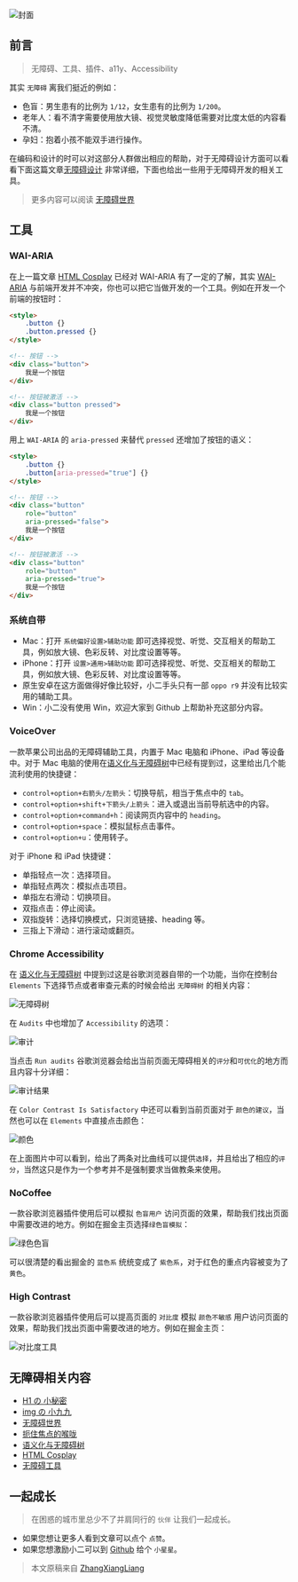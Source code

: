 <!-- # 无障碍工具 -->

![封面](../images/a11y-tools/poster.png)

## 前言

> 无障碍、工具、插件、a11y、Accessibility

其实 `无障碍` 离我们挺近的例如：

* 色盲：男生患有的比例为 `1/12`，女生患有的比例为 `1/200`。
* 老年人：看不清字需要使用放大镜、视觉灵敏度降低需要对比度太低的内容看不清。
* 孕妇：抱着小孩不能双手进行操作。

在编码和设计的时可以对这部分人群做出相应的帮助，对于无障碍设计方面可以看看下面这篇文章[无障碍设计](https://zhuanlan.zhihu.com/p/31657525) 非常详细，下面也给出一些用于无障碍开发的相关工具。

> 更多内容可以阅读 [无障碍世界](https://github.com/zhangxiangliang/30-seconds-for-everyday/blob/master/posts/a11y-101.md)

## 工具

### WAI-ARIA

在上一篇文章 [HTML Cosplay](https://github.com/zhangxiangliang/30-seconds-for-everyday/blob/master/posts/a11y-aria.md) 已经对 WAI-ARIA 有了一定的了解，其实 [WAI-ARIA](https://www.w3.org/TR/wai-aria-1.1/) 与前端开发并不冲突，你也可以把它当做开发的一个工具。例如在开发一个前端的按钮时：

```html
<style>
    .button {}
    .button.pressed {}
</style>

<!-- 按钮 -->
<div class="button">
    我是一个按钮
</div>

<!-- 按钮被激活 -->
<div class="button pressed">
    我是一个按钮
</div>
```

用上 `WAI-ARIA` 的 `aria-pressed` 来替代 `pressed` 还增加了按钮的语义：

```html
<style>
    .button {}
    .button[aria-pressed="true"] {}
</style>

<!-- 按钮 -->
<div class="button"
    role="button"
    aria-pressed="false">
    我是一个按钮
</div>

<!-- 按钮被激活 -->
<div class="button"
    role="button"
    aria-pressed="true">
    我是一个按钮
</div>
```

### 系统自带

* Mac：打开 `系统偏好设置>辅助功能` 即可选择视觉、听觉、交互相关的帮助工具，例如放大镜、色彩反转、对比度设置等等。
* iPhone：打开 `设置>通用>辅助功能` 即可选择视觉、听觉、交互相关的帮助工具，例如放大镜、色彩反转、对比度设置等等。
* 原生安卓在这方面做得好像比较好，小二手头只有一部 `oppo r9` 并没有比较实用的辅助工具。
* Win：小二没有使用 Win，欢迎大家到 Github 上帮助补充这部分内容。

### VoiceOver

一款苹果公司出品的无障碍辅助工具，内置于 Mac 电脑和 iPhone、iPad 等设备中。对于 Mac 电脑的使用在[语义化与无障碍树](https://github.com/zhangxiangliang/30-seconds-for-everyday/blob/master/posts/a11y-tree.md)中已经有提到过，这里给出几个能流利使用的快捷键：

* `control+option+右箭头/左箭头`：切换导航，相当于焦点中的 `tab`。
* `control+option+shift+下箭头/上箭头`：进入或退出当前导航选中的内容。
* `control+option+command+h`：阅读网页内容中的 `heading`。
* `control+option+space`：模拟鼠标点击事件。
* `control+option+u`：使用转子。

对于 iPhone 和 iPad 快捷键：

* 单指轻点一次：选择项目。
* 单指轻点两次：模拟点击项目。
* 单指左右滑动：切换项目。
* 双指点击：停止阅读。
* 双指旋转：选择切换模式，只浏览链接、heading 等。
* 三指上下滑动：进行滚动或翻页。

### Chrome Accessibility

在 [语义化与无障碍树](https://github.com/zhangxiangliang/30-seconds-for-everyday/blob/master/posts/a11y-tree.md) 中提到过这是谷歌浏览器自带的一个功能，当你在控制台 `Elements` 下选择节点或者审查元素的时候会给出 `无障碍树` 的相关内容：

![无障碍树](../images/a11y-tools/tree.png)

在 `Audits` 中也增加了 `Accessibility` 的选项：

![审计](../images/a11y-tools/audits.png)

当点击 `Run audits` 谷歌浏览器会给出当前页面无障碍相关的`评分`和`可优化`的地方而且内容十分详细：

![审计结果](../images/a11y-tools/audits-result.png)

在 `Color Contrast Is Satisfactory` 中还可以看到当前页面对于 `颜色的建议`，当然也可以在 `Elements` 中直接点击颜色：

![颜色](../images/a11y-tools/color.png)

在上面图片中可以看到，给出了两条对比曲线可以提供`选择`，并且给出了相应的`评分`，当然这只是作为一个参考并不是强制要求当做教条来使用。

### NoCoffee

一款谷歌浏览器插件使用后可以模拟 `色盲用户` 访问页面的效果，帮助我们找出页面中需要改进的地方。例如在掘金主页选择`绿色盲模拟`：

![绿色色盲](../images/a11y-tools/blindness.png)

可以很清楚的看出掘金的 `蓝色系` 统统变成了 `紫色系`，对于红色的重点内容被变为了 `黄色`。

### High Contrast

一款谷歌浏览器插件使用后可以提高页面的 `对比度` 模拟 `颜色不敏感` 用户访问页面的效果，帮助我们找出页面中需要改进的地方。例如在掘金主页：

![对比度工具](../images/a11y-tools/black.png)

## 无障碍相关内容

* [H1 の 小秘密](https://github.com/zhangxiangliang/30-seconds-for-everyday/blob/master/posts/heading.md)
* [img の 小九九](https://github.com/zhangxiangliang/30-seconds-for-everyday/blob/master/posts/img-tag.md)
* [无障碍世界](https://github.com/zhangxiangliang/30-seconds-for-everyday/blob/master/posts/a11y-101.md)
* [扼住焦点的喉咙](https://github.com/zhangxiangliang/30-seconds-for-everyday/blob/master/posts/a11y-foucs.md)
* [语义化与无障碍树](https://github.com/zhangxiangliang/30-seconds-for-everyday/blob/master/posts/a11y-tree.md)
* [HTML Cosplay](https://github.com/zhangxiangliang/30-seconds-for-everyday/blob/master/posts/a11y-aria.md)
* [无障碍工具](https://github.com/zhangxiangliang/30-seconds-for-everyday/blob/master/posts/a11y-tools.md)

## 一起成长

> 在困惑的城市里总少不了并肩同行的 `伙伴` 让我们一起成长。

* 如果您想让更多人看到文章可以点个 `点赞`。
* 如果您想激励小二可以到 [Github](https://github.com/zhangxiangliang/30-seconds-for-everyday) 给个 `小星星`。

> 本文原稿来自 [ZhangXiangLiang](https://github.com/zhangxiangliang)